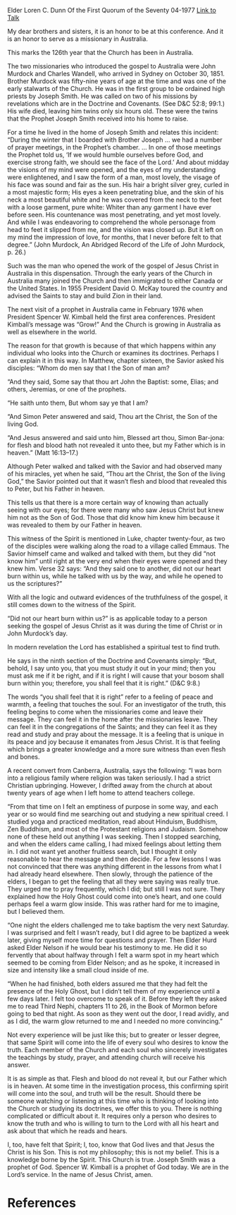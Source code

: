 Elder Loren C. Dunn
Of the First Quorum of the Seventy
04-1977
[Link to Talk](https://www.churchofjesuschrist.org/study/general-conference/1977/04/did-not-our-heart-burn-within-us?lang=eng)

My dear brothers and sisters, it is an honor to be at this conference. And it is an honor to serve as a missionary in Australia.

This marks the 126th year that the Church has been in Australia.

The two missionaries who introduced the gospel to Australia were John Murdock and Charles Wandell, who arrived in Sydney on October 30, 1851. Brother Murdock was fifty-nine years of age at the time and was one of the early stalwarts of the Church. He was in the first group to be ordained high priests by Joseph Smith. He was called on two of his missions by revelations which are in the Doctrine and Covenants. (See D&C 52:8; 99:1.) His wife died, leaving him twins only six hours old. These were the twins that the Prophet Joseph Smith received into his home to raise.

For a time he lived in the home of Joseph Smith and relates this incident: “During the winter that I boarded with Brother Joseph … we had a number of prayer meetings, in the Prophet’s chamber. … In one of those meetings the Prophet told us, ‘If we would humble ourselves before God, and exercise strong faith, we should see the face of the Lord.’ And about midday the visions of my mind were opened, and the eyes of my understanding were enlightened, and I saw the form of a man, most lovely, the visage of his face was sound and fair as the sun. His hair a bright silver grey, curled in a most majestic form; His eyes a keen penetrating blue, and the skin of his neck a most beautiful white and he was covered from the neck to the feet with a loose garment, pure white: Whiter than any garment I have ever before seen. His countenance was most penetrating, and yet most lovely. And while I was endeavoring to comprehend the whole personage from head to feet it slipped from me, and the vision was closed up. But it left on my mind the impression of love, for months, that I never before felt to that degree.” (John Murdock, An Abridged Record of the Life of John Murdock, p. 26.)

Such was the man who opened the work of the gospel of Jesus Christ in Australia in this dispensation. Through the early years of the Church in Australia many joined the Church and then immigrated to either Canada or the United States. In 1955 President David O. McKay toured the country and advised the Saints to stay and build Zion in their land.

The next visit of a prophet in Australia came in February 1976 when President Spencer W. Kimball held the first area conferences. President Kimball’s message was “Grow!” And the Church is growing in Australia as well as elsewhere in the world.

The reason for that growth is because of that which happens within any individual who looks into the Church or examines its doctrines. Perhaps I can explain it in this way. In Matthew, chapter sixteen, the Savior asked his disciples: “Whom do men say that I the Son of man am?

“And they said, Some say that thou art John the Baptist: some, Elias; and others, Jeremias, or one of the prophets.

“He saith unto them, But whom say ye that I am?

“And Simon Peter answered and said, Thou art the Christ, the Son of the living God.

“And Jesus answered and said unto him, Blessed art thou, Simon Bar-jona: for flesh and blood hath not revealed it unto thee, but my Father which is in heaven.” (Matt 16:13–17.)

Although Peter walked and talked with the Savior and had observed many of his miracles, yet when he said, “Thou art the Christ, the Son of the living God,” the Savior pointed out that it wasn’t flesh and blood that revealed this to Peter, but his Father in heaven.

This tells us that there is a more certain way of knowing than actually seeing with our eyes; for there were many who saw Jesus Christ but knew him not as the Son of God. Those that did know him knew him because it was revealed to them by our Father in heaven.

This witness of the Spirit is mentioned in Luke, chapter twenty-four, as two of the disciples were walking along the road to a village called Emmaus. The Savior himself came and walked and talked with them, but they did “not know him” until right at the very end when their eyes were opened and they knew him. Verse 32 says: “And they said one to another, did not our heart burn within us, while he talked with us by the way, and while he opened to us the scriptures?”

With all the logic and outward evidences of the truthfulness of the gospel, it still comes down to the witness of the Spirit.

“Did not our heart burn within us?” is as applicable today to a person seeking the gospel of Jesus Christ as it was during the time of Christ or in John Murdock’s day.

In modern revelation the Lord has established a spiritual test to find truth.

He says in the ninth section of the Doctrine and Covenants simply: “But, behold, I say unto you, that you must study it out in your mind; then you must ask me if it be right, and if it is right I will cause that your bosom shall burn within you; therefore, you shall feel that it is right.” (D&C 9:8.)

The words “you shall feel that it is right” refer to a feeling of peace and warmth, a feeling that touches the soul. For an investigator of the truth, this feeling begins to come when the missionaries come and leave their message. They can feel it in the home after the missionaries leave. They can feel it in the congregations of the Saints; and they can feel it as they read and study and pray about the message. It is a feeling that is unique in its peace and joy because it emanates from Jesus Christ. It is that feeling which brings a greater knowledge and a more sure witness than even flesh and bones.

A recent convert from Canberra, Australia, says the following: “I was born into a religious family where religion was taken seriously. I had a strict Christian upbringing. However, I drifted away from the church at about twenty years of age when I left home to attend teachers college.

“From that time on I felt an emptiness of purpose in some way, and each year or so would find me searching out and studying a new spiritual creed. I studied yoga and practiced meditation, read about Hinduism, Buddhism, Zen Buddhism, and most of the Protestant religions and Judaism. Somehow none of these held out anything I was seeking. Then I stopped searching, and when the elders came calling, I had mixed feelings about letting them in. I did not want yet another fruitless search, but I thought it only reasonable to hear the message and then decide. For a few lessons I was not convinced that there was anything different in the lessons from what I had already heard elsewhere. Then slowly, through the patience of the elders, I began to get the feeling that all they were saying was really true. They urged me to pray frequently, which I did; but still I was not sure. They explained how the Holy Ghost could come into one’s heart, and one could perhaps feel a warm glow inside. This was rather hard for me to imagine, but I believed them.

“One night the elders challenged me to take baptism the very next Saturday. I was surprised and felt I wasn’t ready, but I did agree to be baptized a week later, giving myself more time for questions and prayer. Then Elder Hurd asked Elder Nelson if he would bear his testimony to me. He did it so fervently that about halfway through I felt a warm spot in my heart which seemed to be coming from Elder Nelson; and as he spoke, it increased in size and intensity like a small cloud inside of me.

“When he had finished, both elders assured me that they had felt the presence of the Holy Ghost, but I didn’t tell them of my experience until a few days later. I felt too overcome to speak of it. Before they left they asked me to read Third Nephi, chapters 11 to 26, in the Book of Mormon before going to bed that night. As soon as they went out the door, I read avidly, and as I did, the warm glow returned to me and I needed no more convincing.”

Not every experience will be just like this; but to greater or lesser degree, that same Spirit will come into the life of every soul who desires to know the truth. Each member of the Church and each soul who sincerely investigates the teachings by study, prayer, and attending church will receive his answer.

It is as simple as that. Flesh and blood do not reveal it, but our Father which is in heaven. At some time in the investigation process, this confirming spirit will come into the soul, and truth will be the result. Should there be someone watching or listening at this time who is thinking of looking into the Church or studying its doctrines, we offer this to you. There is nothing complicated or difficult about it. It requires only a person who desires to know the truth and who is willing to turn to the Lord with all his heart and ask about that which he reads and hears.

I, too, have felt that Spirit; I, too, know that God lives and that Jesus the Christ is his Son. This is not my philosophy; this is not my belief. This is a knowledge borne by the Spirit. This Church is true. Joseph Smith was a prophet of God. Spencer W. Kimball is a prophet of God today. We are in the Lord’s service. In the name of Jesus Christ, amen.

# References
